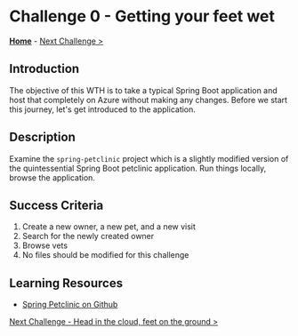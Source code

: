 # Challenge 0 - Getting your feet wet

**[Home](../README.md)** - [Next Challenge >](./challenge-01.md)

## Introduction

The objective of this WTH is to take a typical Spring Boot application and host that completely on Azure without making any changes. Before we start this journey, let's get introduced to the application.

## Description

Examine the `spring-petclinic` project which is a slightly modified version of the quintessential Spring Boot petclinic application. Run things locally, browse the application.

## Success Criteria

1. Create a new owner, a new pet, and a new visit
1. Search for the newly created owner
1. Browse vets
1. No files should be modified for this challenge

## Learning Resources

- [Spring Petclinic on Github](https://github.com/spring-projects/spring-petclinic)

[Next Challenge - Head in the cloud, feet on the ground >](./challenge-01.md)
